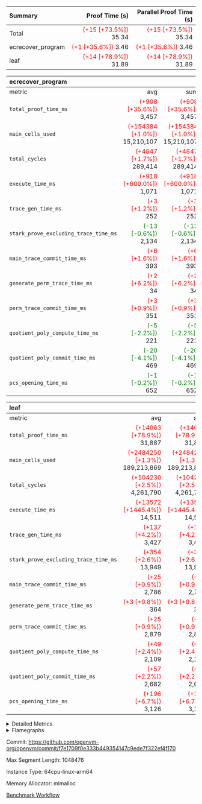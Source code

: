 | Summary | Proof Time (s) | Parallel Proof Time (s) |
|:---|---:|---:|
| Total | <span style='color: red'>(+15 [+73.5%])</span> 35.34 | <span style='color: red'>(+15 [+73.5%])</span> 35.34 |
| ecrecover_program | <span style='color: red'>(+1 [+35.6%])</span> 3.46 | <span style='color: red'>(+1 [+35.6%])</span> 3.46 |
| leaf | <span style='color: red'>(+14 [+78.9%])</span> 31.89 | <span style='color: red'>(+14 [+78.9%])</span> 31.89 |


| ecrecover_program |||||
|:---|---:|---:|---:|---:|
|metric|avg|sum|max|min|
| `total_proof_time_ms ` | <span style='color: red'>(+908 [+35.6%])</span> 3,457 | <span style='color: red'>(+908 [+35.6%])</span> 3,457 | <span style='color: red'>(+908 [+35.6%])</span> 3,457 | <span style='color: red'>(+908 [+35.6%])</span> 3,457 |
| `main_cells_used     ` | <span style='color: red'>(+154384 [+1.0%])</span> 15,210,107 | <span style='color: red'>(+154384 [+1.0%])</span> 15,210,107 | <span style='color: red'>(+154384 [+1.0%])</span> 15,210,107 | <span style='color: red'>(+154384 [+1.0%])</span> 15,210,107 |
| `total_cycles        ` | <span style='color: red'>(+4847 [+1.7%])</span> 289,414 | <span style='color: red'>(+4847 [+1.7%])</span> 289,414 | <span style='color: red'>(+4847 [+1.7%])</span> 289,414 | <span style='color: red'>(+4847 [+1.7%])</span> 289,414 |
| `execute_time_ms     ` | <span style='color: red'>(+918 [+600.0%])</span> 1,071 | <span style='color: red'>(+918 [+600.0%])</span> 1,071 | <span style='color: red'>(+918 [+600.0%])</span> 1,071 | <span style='color: red'>(+918 [+600.0%])</span> 1,071 |
| `trace_gen_time_ms   ` | <span style='color: red'>(+3 [+1.2%])</span> 252 | <span style='color: red'>(+3 [+1.2%])</span> 252 | <span style='color: red'>(+3 [+1.2%])</span> 252 | <span style='color: red'>(+3 [+1.2%])</span> 252 |
| `stark_prove_excluding_trace_time_ms` | <span style='color: green'>(-13 [-0.6%])</span> 2,134 | <span style='color: green'>(-13 [-0.6%])</span> 2,134 | <span style='color: green'>(-13 [-0.6%])</span> 2,134 | <span style='color: green'>(-13 [-0.6%])</span> 2,134 |
| `main_trace_commit_time_ms` | <span style='color: red'>(+6 [+1.6%])</span> 393 | <span style='color: red'>(+6 [+1.6%])</span> 393 | <span style='color: red'>(+6 [+1.6%])</span> 393 | <span style='color: red'>(+6 [+1.6%])</span> 393 |
| `generate_perm_trace_time_ms` | <span style='color: red'>(+2 [+6.2%])</span> 34 | <span style='color: red'>(+2 [+6.2%])</span> 34 | <span style='color: red'>(+2 [+6.2%])</span> 34 | <span style='color: red'>(+2 [+6.2%])</span> 34 |
| `perm_trace_commit_time_ms` | <span style='color: red'>(+3 [+0.9%])</span> 351 | <span style='color: red'>(+3 [+0.9%])</span> 351 | <span style='color: red'>(+3 [+0.9%])</span> 351 | <span style='color: red'>(+3 [+0.9%])</span> 351 |
| `quotient_poly_compute_time_ms` | <span style='color: green'>(-5 [-2.2%])</span> 221 | <span style='color: green'>(-5 [-2.2%])</span> 221 | <span style='color: green'>(-5 [-2.2%])</span> 221 | <span style='color: green'>(-5 [-2.2%])</span> 221 |
| `quotient_poly_commit_time_ms` | <span style='color: green'>(-20 [-4.1%])</span> 469 | <span style='color: green'>(-20 [-4.1%])</span> 469 | <span style='color: green'>(-20 [-4.1%])</span> 469 | <span style='color: green'>(-20 [-4.1%])</span> 469 |
| `pcs_opening_time_ms ` | <span style='color: green'>(-1 [-0.2%])</span> 652 | <span style='color: green'>(-1 [-0.2%])</span> 652 | <span style='color: green'>(-1 [-0.2%])</span> 652 | <span style='color: green'>(-1 [-0.2%])</span> 652 |

| leaf |||||
|:---|---:|---:|---:|---:|
|metric|avg|sum|max|min|
| `total_proof_time_ms ` | <span style='color: red'>(+14063 [+78.9%])</span> 31,887 | <span style='color: red'>(+14063 [+78.9%])</span> 31,887 | <span style='color: red'>(+14063 [+78.9%])</span> 31,887 | <span style='color: red'>(+14063 [+78.9%])</span> 31,887 |
| `main_cells_used     ` | <span style='color: red'>(+2484250 [+1.3%])</span> 189,213,869 | <span style='color: red'>(+2484250 [+1.3%])</span> 189,213,869 | <span style='color: red'>(+2484250 [+1.3%])</span> 189,213,869 | <span style='color: red'>(+2484250 [+1.3%])</span> 189,213,869 |
| `total_cycles        ` | <span style='color: red'>(+104230 [+2.5%])</span> 4,261,790 | <span style='color: red'>(+104230 [+2.5%])</span> 4,261,790 | <span style='color: red'>(+104230 [+2.5%])</span> 4,261,790 | <span style='color: red'>(+104230 [+2.5%])</span> 4,261,790 |
| `execute_time_ms     ` | <span style='color: red'>(+13572 [+1445.4%])</span> 14,511 | <span style='color: red'>(+13572 [+1445.4%])</span> 14,511 | <span style='color: red'>(+13572 [+1445.4%])</span> 14,511 | <span style='color: red'>(+13572 [+1445.4%])</span> 14,511 |
| `trace_gen_time_ms   ` | <span style='color: red'>(+137 [+4.2%])</span> 3,427 | <span style='color: red'>(+137 [+4.2%])</span> 3,427 | <span style='color: red'>(+137 [+4.2%])</span> 3,427 | <span style='color: red'>(+137 [+4.2%])</span> 3,427 |
| `stark_prove_excluding_trace_time_ms` | <span style='color: red'>(+354 [+2.6%])</span> 13,949 | <span style='color: red'>(+354 [+2.6%])</span> 13,949 | <span style='color: red'>(+354 [+2.6%])</span> 13,949 | <span style='color: red'>(+354 [+2.6%])</span> 13,949 |
| `main_trace_commit_time_ms` | <span style='color: red'>(+25 [+0.9%])</span> 2,786 | <span style='color: red'>(+25 [+0.9%])</span> 2,786 | <span style='color: red'>(+25 [+0.9%])</span> 2,786 | <span style='color: red'>(+25 [+0.9%])</span> 2,786 |
| `generate_perm_trace_time_ms` | <span style='color: red'>(+3 [+0.8%])</span> 364 | <span style='color: red'>(+3 [+0.8%])</span> 364 | <span style='color: red'>(+3 [+0.8%])</span> 364 | <span style='color: red'>(+3 [+0.8%])</span> 364 |
| `perm_trace_commit_time_ms` | <span style='color: red'>(+25 [+0.9%])</span> 2,879 | <span style='color: red'>(+25 [+0.9%])</span> 2,879 | <span style='color: red'>(+25 [+0.9%])</span> 2,879 | <span style='color: red'>(+25 [+0.9%])</span> 2,879 |
| `quotient_poly_compute_time_ms` | <span style='color: red'>(+49 [+2.4%])</span> 2,109 | <span style='color: red'>(+49 [+2.4%])</span> 2,109 | <span style='color: red'>(+49 [+2.4%])</span> 2,109 | <span style='color: red'>(+49 [+2.4%])</span> 2,109 |
| `quotient_poly_commit_time_ms` | <span style='color: red'>(+57 [+2.2%])</span> 2,682 | <span style='color: red'>(+57 [+2.2%])</span> 2,682 | <span style='color: red'>(+57 [+2.2%])</span> 2,682 | <span style='color: red'>(+57 [+2.2%])</span> 2,682 |
| `pcs_opening_time_ms ` | <span style='color: red'>(+196 [+6.7%])</span> 3,126 | <span style='color: red'>(+196 [+6.7%])</span> 3,126 | <span style='color: red'>(+196 [+6.7%])</span> 3,126 | <span style='color: red'>(+196 [+6.7%])</span> 3,126 |



<details>
<summary>Detailed Metrics</summary>

| group | num_segments | keygen_time_ms | commit_exe_time_ms |
| --- | --- | --- | --- |
| ecrecover_program | 1 | 1,161 | 11 | 

| group | air_name | quotient_deg | interactions | constraints |
| --- | --- | --- | --- | --- |
| ecrecover_program | AccessAdapterAir<16> | 4 | 5 | 11 | 
| ecrecover_program | AccessAdapterAir<2> | 4 | 5 | 11 | 
| ecrecover_program | AccessAdapterAir<32> | 4 | 5 | 11 | 
| ecrecover_program | AccessAdapterAir<4> | 4 | 5 | 11 | 
| ecrecover_program | AccessAdapterAir<64> | 4 | 5 | 11 | 
| ecrecover_program | AccessAdapterAir<8> | 4 | 5 | 11 | 
| ecrecover_program | BitwiseOperationLookupAir<8> | 2 | 2 | 4 | 
| ecrecover_program | KeccakVmAir | 4 | 321 | 4,380 | 
| ecrecover_program | MemoryMerkleAir<8> | 4 | 4 | 38 | 
| ecrecover_program | PersistentBoundaryAir<8> | 4 | 3 | 5 | 
| ecrecover_program | PhantomAir | 4 | 3 | 4 | 
| ecrecover_program | Poseidon2PeripheryAir<BabyBearParameters>, 1> | 2 | 1 | 286 | 
| ecrecover_program | ProgramAir | 1 | 1 | 4 | 
| ecrecover_program | RangeTupleCheckerAir<2> | 1 | 1 | 4 | 
| ecrecover_program | Rv32HintStoreAir | 4 | 19 | 21 | 
| ecrecover_program | VariableRangeCheckerAir | 1 | 1 | 4 | 
| ecrecover_program | VmAirWrapper<Rv32BaseAluAdapterAir, BaseAluCoreAir<4, 8> | 4 | 19 | 30 | 
| ecrecover_program | VmAirWrapper<Rv32BaseAluAdapterAir, LessThanCoreAir<4, 8> | 4 | 17 | 35 | 
| ecrecover_program | VmAirWrapper<Rv32BaseAluAdapterAir, ShiftCoreAir<4, 8> | 4 | 23 | 84 | 
| ecrecover_program | VmAirWrapper<Rv32BranchAdapterAir, BranchEqualCoreAir<4> | 4 | 11 | 17 | 
| ecrecover_program | VmAirWrapper<Rv32BranchAdapterAir, BranchLessThanCoreAir<4, 8> | 4 | 13 | 32 | 
| ecrecover_program | VmAirWrapper<Rv32CondRdWriteAdapterAir, Rv32JalLuiCoreAir> | 4 | 10 | 15 | 
| ecrecover_program | VmAirWrapper<Rv32IsEqualModAdapterAir<2, 1, 32, 32>, ModularIsEqualCoreAir<32, 4, 8> | 4 | 25 | 217 | 
| ecrecover_program | VmAirWrapper<Rv32JalrAdapterAir, Rv32JalrCoreAir> | 4 | 16 | 16 | 
| ecrecover_program | VmAirWrapper<Rv32LoadStoreAdapterAir, LoadSignExtendCoreAir<4, 8> | 4 | 18 | 21 | 
| ecrecover_program | VmAirWrapper<Rv32LoadStoreAdapterAir, LoadStoreCoreAir<4> | 4 | 17 | 27 | 
| ecrecover_program | VmAirWrapper<Rv32MultAdapterAir, DivRemCoreAir<4, 8> | 4 | 25 | 72 | 
| ecrecover_program | VmAirWrapper<Rv32MultAdapterAir, MulHCoreAir<4, 8> | 4 | 24 | 23 | 
| ecrecover_program | VmAirWrapper<Rv32MultAdapterAir, MultiplicationCoreAir<4, 8> | 4 | 19 | 13 | 
| ecrecover_program | VmAirWrapper<Rv32RdWriteAdapterAir, Rv32AuipcCoreAir> | 4 | 11 | 12 | 
| ecrecover_program | VmAirWrapper<Rv32VecHeapAdapterAir<1, 2, 2, 32, 32>, FieldExpressionCoreAir> | 4 | 411 | 378 | 
| ecrecover_program | VmAirWrapper<Rv32VecHeapAdapterAir<2, 1, 1, 32, 32>, FieldExpressionCoreAir> | 4 | 156 | 150 | 
| ecrecover_program | VmAirWrapper<Rv32VecHeapAdapterAir<2, 2, 2, 32, 32>, FieldExpressionCoreAir> | 4 | 422 | 351 | 
| ecrecover_program | VmConnectorAir | 4 | 3 | 8 | 
| leaf | AccessAdapterAir<2> | 4 | 5 | 11 | 
| leaf | AccessAdapterAir<4> | 4 | 5 | 11 | 
| leaf | AccessAdapterAir<8> | 4 | 5 | 11 | 
| leaf | FriReducedOpeningAir | 4 | 31 | 52 | 
| leaf | NativePoseidon2Air<BabyBearParameters>, 1> | 4 | 176 | 555 | 
| leaf | PhantomAir | 4 | 3 | 4 | 
| leaf | ProgramAir | 1 | 1 | 4 | 
| leaf | VariableRangeCheckerAir | 1 | 1 | 4 | 
| leaf | VmAirWrapper<AluNativeAdapterAir, FieldArithmeticCoreAir> | 4 | 15 | 23 | 
| leaf | VmAirWrapper<BranchNativeAdapterAir, BranchEqualCoreAir<1> | 4 | 11 | 22 | 
| leaf | VmAirWrapper<JalNativeAdapterAir, JalCoreAir> | 4 | 7 | 6 | 
| leaf | VmAirWrapper<NativeAdapterAir<2, 0>, PublicValuesCoreAir> | 4 | 11 | 23 | 
| leaf | VmAirWrapper<NativeLoadStoreAdapterAir<1>, NativeLoadStoreCoreAir<1> | 4 | 15 | 16 | 
| leaf | VmAirWrapper<NativeLoadStoreAdapterAir<4>, NativeLoadStoreCoreAir<4> | 4 | 15 | 16 | 
| leaf | VmAirWrapper<NativeVectorizedAdapterAir<4>, FieldExtensionCoreAir> | 4 | 15 | 23 | 
| leaf | VmConnectorAir | 4 | 3 | 8 | 
| leaf | VolatileBoundaryAir | 4 | 4 | 16 | 

| group | air_name | dsl_ir | idx | opcode | cells_used |
| --- | --- | --- | --- | --- | --- |
| leaf | <AluNativeAdapterAir,FieldArithmeticCoreAir> |  | 0 | ADD | 29 | 
| leaf | <AluNativeAdapterAir,FieldArithmeticCoreAir> | AddEFFI | 0 | ADD | 61,016 | 
| leaf | <AluNativeAdapterAir,FieldArithmeticCoreAir> | AddEFI | 0 | ADD | 250,560 | 
| leaf | <AluNativeAdapterAir,FieldArithmeticCoreAir> | AddEI | 0 | ADD | 6,168,648 | 
| leaf | <AluNativeAdapterAir,FieldArithmeticCoreAir> | AddF | 0 | ADD | 260,855 | 
| leaf | <AluNativeAdapterAir,FieldArithmeticCoreAir> | AddFI | 0 | ADD | 443,294 | 
| leaf | <AluNativeAdapterAir,FieldArithmeticCoreAir> | AddV | 0 | ADD | 1,475,317 | 
| leaf | <AluNativeAdapterAir,FieldArithmeticCoreAir> | AddVI | 0 | ADD | 3,445,316 | 
| leaf | <AluNativeAdapterAir,FieldArithmeticCoreAir> | Alloc | 0 | ADD | 3,588,750 | 
| leaf | <AluNativeAdapterAir,FieldArithmeticCoreAir> | Alloc | 0 | MUL | 983,883 | 
| leaf | <AluNativeAdapterAir,FieldArithmeticCoreAir> | CastFV | 0 | ADD | 7,482 | 
| leaf | <AluNativeAdapterAir,FieldArithmeticCoreAir> | DivEIN | 0 | ADD | 49,300 | 
| leaf | <AluNativeAdapterAir,FieldArithmeticCoreAir> | DivF | 0 | DIV | 204,624 | 
| leaf | <AluNativeAdapterAir,FieldArithmeticCoreAir> | DivFIN | 0 | DIV | 25,723 | 
| leaf | <AluNativeAdapterAir,FieldArithmeticCoreAir> | ImmE | 0 | ADD | 789,380 | 
| leaf | <AluNativeAdapterAir,FieldArithmeticCoreAir> | ImmF | 0 | ADD | 288,637 | 
| leaf | <AluNativeAdapterAir,FieldArithmeticCoreAir> | ImmV | 0 | ADD | 171,187 | 
| leaf | <AluNativeAdapterAir,FieldArithmeticCoreAir> | LoadE | 0 | ADD | 590,730 | 
| leaf | <AluNativeAdapterAir,FieldArithmeticCoreAir> | LoadE | 0 | MUL | 590,730 | 
| leaf | <AluNativeAdapterAir,FieldArithmeticCoreAir> | LoadF | 0 | ADD | 837,404 | 
| leaf | <AluNativeAdapterAir,FieldArithmeticCoreAir> | LoadF | 0 | MUL | 561,759 | 
| leaf | <AluNativeAdapterAir,FieldArithmeticCoreAir> | LoadHeapPtr | 0 | ADD | 29 | 
| leaf | <AluNativeAdapterAir,FieldArithmeticCoreAir> | LoadV | 0 | ADD | 2,716,865 | 
| leaf | <AluNativeAdapterAir,FieldArithmeticCoreAir> | LoadV | 0 | MUL | 2,434,782 | 
| leaf | <AluNativeAdapterAir,FieldArithmeticCoreAir> | MulEF | 0 | MUL | 191,168 | 
| leaf | <AluNativeAdapterAir,FieldArithmeticCoreAir> | MulEFI | 0 | MUL | 1,336,320 | 
| leaf | <AluNativeAdapterAir,FieldArithmeticCoreAir> | MulEI | 0 | ADD | 662,244 | 
| leaf | <AluNativeAdapterAir,FieldArithmeticCoreAir> | MulF | 0 | MUL | 1,069,027 | 
| leaf | <AluNativeAdapterAir,FieldArithmeticCoreAir> | MulFI | 0 | MUL | 232,116 | 
| leaf | <AluNativeAdapterAir,FieldArithmeticCoreAir> | MulVI | 0 | MUL | 614,104 | 
| leaf | <AluNativeAdapterAir,FieldArithmeticCoreAir> | NegE | 0 | MUL | 18,792 | 
| leaf | <AluNativeAdapterAir,FieldArithmeticCoreAir> | StoreE | 0 | ADD | 544,446 | 
| leaf | <AluNativeAdapterAir,FieldArithmeticCoreAir> | StoreE | 0 | MUL | 544,446 | 
| leaf | <AluNativeAdapterAir,FieldArithmeticCoreAir> | StoreF | 0 | ADD | 43,674 | 
| leaf | <AluNativeAdapterAir,FieldArithmeticCoreAir> | StoreF | 0 | MUL | 30,508 | 
| leaf | <AluNativeAdapterAir,FieldArithmeticCoreAir> | StoreHeapPtr | 0 | ADD | 29 | 
| leaf | <AluNativeAdapterAir,FieldArithmeticCoreAir> | StoreV | 0 | ADD | 870,957 | 
| leaf | <AluNativeAdapterAir,FieldArithmeticCoreAir> | StoreV | 0 | MUL | 591,629 | 
| leaf | <AluNativeAdapterAir,FieldArithmeticCoreAir> | SubEF | 0 | ADD | 1,078,800 | 
| leaf | <AluNativeAdapterAir,FieldArithmeticCoreAir> | SubEF | 0 | SUB | 359,600 | 
| leaf | <AluNativeAdapterAir,FieldArithmeticCoreAir> | SubEFI | 0 | ADD | 346,956 | 
| leaf | <AluNativeAdapterAir,FieldArithmeticCoreAir> | SubEI | 0 | ADD | 98,600 | 
| leaf | <AluNativeAdapterAir,FieldArithmeticCoreAir> | SubFI | 0 | SUB | 231,043 | 
| leaf | <AluNativeAdapterAir,FieldArithmeticCoreAir> | SubV | 0 | SUB | 327,497 | 
| leaf | <AluNativeAdapterAir,FieldArithmeticCoreAir> | SubVI | 0 | SUB | 28,159 | 
| leaf | <AluNativeAdapterAir,FieldArithmeticCoreAir> | SubVIN | 0 | SUB | 23,142 | 
| leaf | <AluNativeAdapterAir,FieldArithmeticCoreAir> | UnsafeCastVF | 0 | ADD | 7,279 | 
| leaf | <AluNativeAdapterAir,FieldArithmeticCoreAir> | ZipFor | 0 | ADD | 22,640,851 | 
| leaf | <BranchNativeAdapterAir,BranchEqualCoreAir<1>> | AssertEqE | 0 | BNE | 7,268 | 
| leaf | <BranchNativeAdapterAir,BranchEqualCoreAir<1>> | AssertEqEI | 0 | BNE | 92 | 
| leaf | <BranchNativeAdapterAir,BranchEqualCoreAir<1>> | AssertEqF | 0 | BNE | 189,336 | 
| leaf | <BranchNativeAdapterAir,BranchEqualCoreAir<1>> | AssertEqV | 0 | BNE | 38,180 | 
| leaf | <BranchNativeAdapterAir,BranchEqualCoreAir<1>> | AssertEqVI | 0 | BNE | 11,339 | 
| leaf | <BranchNativeAdapterAir,BranchEqualCoreAir<1>> | AssertNonZero | 0 | BEQ | 23 | 
| leaf | <BranchNativeAdapterAir,BranchEqualCoreAir<1>> | IfEq | 0 | BNE | 3,128 | 
| leaf | <BranchNativeAdapterAir,BranchEqualCoreAir<1>> | IfEqI | 0 | BNE | 750,743 | 
| leaf | <BranchNativeAdapterAir,BranchEqualCoreAir<1>> | IfNe | 0 | BEQ | 3,197 | 
| leaf | <BranchNativeAdapterAir,BranchEqualCoreAir<1>> | IfNeI | 0 | BEQ | 4,255 | 
| leaf | <BranchNativeAdapterAir,BranchEqualCoreAir<1>> | ZipFor | 0 | BNE | 16,844,694 | 
| leaf | <JalNativeAdapterAir,JalCoreAir> |  | 0 | JAL | 9 | 
| leaf | <JalNativeAdapterAir,JalCoreAir> | IfEqI | 0 | JAL | 74,691 | 
| leaf | <JalNativeAdapterAir,JalCoreAir> | IfNe | 0 | JAL | 27 | 
| leaf | <JalNativeAdapterAir,JalCoreAir> | ZipFor | 0 | JAL | 378,954 | 
| leaf | <NativeAdapterAir<2, 0>,PublicValuesCoreAir> | Publish | 0 | PUBLISH | 828 | 
| leaf | <NativeLoadStoreAdapterAir<1>,NativeLoadStoreCoreAir<1>> | LoadF | 0 | LOADW | 1,264,692 | 
| leaf | <NativeLoadStoreAdapterAir<1>,NativeLoadStoreCoreAir<1>> | LoadV | 0 | LOADW | 5,502,926 | 
| leaf | <NativeLoadStoreAdapterAir<1>,NativeLoadStoreCoreAir<1>> | StoreF | 0 | STOREW | 200,662 | 
| leaf | <NativeLoadStoreAdapterAir<1>,NativeLoadStoreCoreAir<1>> | StoreHintWord | 0 | HINT_STOREW | 13,975,984 | 
| leaf | <NativeLoadStoreAdapterAir<1>,NativeLoadStoreCoreAir<1>> | StoreV | 0 | STOREW | 1,864,588 | 
| leaf | <NativeLoadStoreAdapterAir<4>,NativeLoadStoreCoreAir<4>> | LoadE | 0 | LOADW | 1,955,883 | 
| leaf | <NativeLoadStoreAdapterAir<4>,NativeLoadStoreCoreAir<4>> | StoreE | 0 | STOREW | 751,378 | 
| leaf | <NativeVectorizedAdapterAir<4>,FieldExtensionCoreAir> | AddE | 0 | FE4ADD | 3,516,292 | 
| leaf | <NativeVectorizedAdapterAir<4>,FieldExtensionCoreAir> | DivE | 0 | BBE4DIV | 500,764 | 
| leaf | <NativeVectorizedAdapterAir<4>,FieldExtensionCoreAir> | DivEIN | 0 | BBE4DIV | 16,150 | 
| leaf | <NativeVectorizedAdapterAir<4>,FieldExtensionCoreAir> | MulE | 0 | BBE4MUL | 3,625,010 | 
| leaf | <NativeVectorizedAdapterAir<4>,FieldExtensionCoreAir> | MulEI | 0 | BBE4MUL | 216,942 | 
| leaf | <NativeVectorizedAdapterAir<4>,FieldExtensionCoreAir> | SubE | 0 | FE4SUB | 761,368 | 
| leaf | FriReducedOpeningAir | FriReducedOpening | 0 | FRI_REDUCED_OPENING | 20,092,800 | 
| leaf | PhantomAir | CT-ExtractPublicValuesCommit | 0 | PHANTOM | 12 | 
| leaf | PhantomAir | CT-HintOpenedValues | 0 | PHANTOM | 4,032 | 
| leaf | PhantomAir | CT-HintOpening | 0 | PHANTOM | 12 | 
| leaf | PhantomAir | CT-HintOpeningProof | 0 | PHANTOM | 4,032 | 
| leaf | PhantomAir | CT-InitializePcsConst | 0 | PHANTOM | 12 | 
| leaf | PhantomAir | CT-ReadProofsFromInput | 0 | PHANTOM | 12 | 
| leaf | PhantomAir | CT-VerifyProofs | 0 | PHANTOM | 12 | 
| leaf | PhantomAir | CT-cache-generator-powers | 0 | PHANTOM | 4,032 | 
| leaf | PhantomAir | CT-compute-reduced-opening | 0 | PHANTOM | 4,032 | 
| leaf | PhantomAir | CT-exp-reverse-bits-len | 0 | PHANTOM | 107,856 | 
| leaf | PhantomAir | CT-pre-compute-alpha-pows | 0 | PHANTOM | 12 | 
| leaf | PhantomAir | CT-single-reduced-opening-eval | 0 | PHANTOM | 147,672 | 
| leaf | PhantomAir | CT-stage-c-build-rounds | 0 | PHANTOM | 12 | 
| leaf | PhantomAir | CT-stage-d-verifier-verify | 0 | PHANTOM | 12 | 
| leaf | PhantomAir | CT-stage-d-verify-pcs | 0 | PHANTOM | 12 | 
| leaf | PhantomAir | CT-stage-e-verify-constraints | 0 | PHANTOM | 12 | 
| leaf | PhantomAir | CT-verify-batch | 0 | PHANTOM | 4,032 | 
| leaf | PhantomAir | CT-verify-batch-ext | 0 | PHANTOM | 9,576 | 
| leaf | PhantomAir | CT-verify-query | 0 | PHANTOM | 504 | 
| leaf | PhantomAir | HintBitsF | 0 | PHANTOM | 1,542 | 
| leaf | PhantomAir | HintInputVec | 0 | PHANTOM | 167,688 | 
| leaf | VerifyBatchAir | Poseidon2CompressBabyBear | 0 | COMP_POS2 | 10,773 | 
| leaf | VerifyBatchAir | Poseidon2PermuteBabyBear | 0 | PERM_POS2 | 24,738 | 
| leaf | VerifyBatchAir | VerifyBatchExt | 0 | VERIFY_BATCH | 4,139,226 | 
| leaf | VerifyBatchAir | VerifyBatchFelt | 0 | VERIFY_BATCH | 23,628,780 | 

| group | air_name | dsl_ir | opcode | segment | cells_used |
| --- | --- | --- | --- | --- | --- |
| ecrecover_program | <Rv32BaseAluAdapterAir,BaseAluCoreAir<4, 8>> |  | ADD | 0 | 2,631,528 | 
| ecrecover_program | <Rv32BaseAluAdapterAir,BaseAluCoreAir<4, 8>> |  | AND | 0 | 559,512 | 
| ecrecover_program | <Rv32BaseAluAdapterAir,BaseAluCoreAir<4, 8>> |  | OR | 0 | 250,740 | 
| ecrecover_program | <Rv32BaseAluAdapterAir,BaseAluCoreAir<4, 8>> |  | SUB | 0 | 318,600 | 
| ecrecover_program | <Rv32BaseAluAdapterAir,BaseAluCoreAir<4, 8>> |  | XOR | 0 | 900 | 
| ecrecover_program | <Rv32BaseAluAdapterAir,LessThanCoreAir<4, 8>> |  | SLTU | 0 | 74,407 | 
| ecrecover_program | <Rv32BaseAluAdapterAir,ShiftCoreAir<4, 8>> |  | SLL | 0 | 228,536 | 
| ecrecover_program | <Rv32BaseAluAdapterAir,ShiftCoreAir<4, 8>> |  | SRL | 0 | 238,023 | 
| ecrecover_program | <Rv32BranchAdapterAir,BranchEqualCoreAir<4>> |  | BEQ | 0 | 275,912 | 
| ecrecover_program | <Rv32BranchAdapterAir,BranchEqualCoreAir<4>> |  | BNE | 0 | 119,834 | 
| ecrecover_program | <Rv32BranchAdapterAir,BranchLessThanCoreAir<4, 8>> |  | BGEU | 0 | 29,984 | 
| ecrecover_program | <Rv32BranchAdapterAir,BranchLessThanCoreAir<4, 8>> |  | BLT | 0 | 384 | 
| ecrecover_program | <Rv32BranchAdapterAir,BranchLessThanCoreAir<4, 8>> |  | BLTU | 0 | 719,264 | 
| ecrecover_program | <Rv32CondRdWriteAdapterAir,Rv32JalLuiCoreAir> |  | JAL | 0 | 22,734 | 
| ecrecover_program | <Rv32CondRdWriteAdapterAir,Rv32JalLuiCoreAir> |  | LUI | 0 | 50,292 | 
| ecrecover_program | <Rv32IsEqualModAdapterAir<2, 1, 32, 32>,ModularIsEqualCoreAir<32, 4, 8>> |  | IS_EQ | 0 | 531,698 | 
| ecrecover_program | <Rv32IsEqualModAdapterAir<2, 1, 32, 32>,ModularIsEqualCoreAir<32, 4, 8>> |  | SETUP_ISEQ | 0 | 332 | 
| ecrecover_program | <Rv32JalrAdapterAir,Rv32JalrCoreAir> |  | JALR | 0 | 186,060 | 
| ecrecover_program | <Rv32LoadStoreAdapterAir,LoadSignExtendCoreAir<4, 8>> |  | LOADB | 0 | 132,300 | 
| ecrecover_program | <Rv32LoadStoreAdapterAir,LoadStoreCoreAir<4>> |  | LOADBU | 0 | 98,000 | 
| ecrecover_program | <Rv32LoadStoreAdapterAir,LoadStoreCoreAir<4>> |  | LOADW | 0 | 552,240 | 
| ecrecover_program | <Rv32LoadStoreAdapterAir,LoadStoreCoreAir<4>> |  | STOREB | 0 | 1,037,520 | 
| ecrecover_program | <Rv32LoadStoreAdapterAir,LoadStoreCoreAir<4>> |  | STOREW | 0 | 2,701,280 | 
| ecrecover_program | <Rv32MultAdapterAir,DivRemCoreAir<4, 8>> |  | DIVU | 0 | 285 | 
| ecrecover_program | <Rv32MultAdapterAir,MulHCoreAir<4, 8>> |  | MULHU | 0 | 195 | 
| ecrecover_program | <Rv32MultAdapterAir,MultiplicationCoreAir<4, 8>> |  | MUL | 0 | 79,329 | 
| ecrecover_program | <Rv32RdWriteAdapterAir,Rv32AuipcCoreAir> |  | AUIPC | 0 | 71,022 | 
| ecrecover_program | <Rv32VecHeapAdapterAir<1, 2, 2, 32, 32>,FieldExpressionCoreAir> |  | EcDouble | 0 | 690,153 | 
| ecrecover_program | <Rv32VecHeapAdapterAir<2, 1, 1, 32, 32>,FieldExpressionCoreAir> |  | ModularAddSub | 0 | 2,388 | 
| ecrecover_program | <Rv32VecHeapAdapterAir<2, 1, 1, 32, 32>,FieldExpressionCoreAir> |  | ModularMulDiv | 0 | 8,352 | 
| ecrecover_program | <Rv32VecHeapAdapterAir<2, 2, 2, 32, 32>,FieldExpressionCoreAir> |  | EcAddNe | 0 | 449,394 | 
| ecrecover_program | KeccakVmAir |  | KECCAK256 | 0 | 379,560 | 
| ecrecover_program | PhantomAir |  | PHANTOM | 0 | 270 | 
| ecrecover_program | Rv32HintStoreAir |  | HINT_BUFFER | 0 | 6,656 | 
| ecrecover_program | Rv32HintStoreAir |  | HINT_STOREW | 0 | 192 | 

| group | air_name | idx | rows | prep_cols | perm_cols | main_cols | cells |
| --- | --- | --- | --- | --- | --- | --- | --- |
| leaf | AccessAdapterAir<2> | 0 | 1,048,576 |  | 12 | 11 | 24,117,248 | 
| leaf | AccessAdapterAir<4> | 0 | 524,288 |  | 12 | 13 | 13,107,200 | 
| leaf | AccessAdapterAir<8> | 0 | 512 |  | 12 | 17 | 14,848 | 
| leaf | FriReducedOpeningAir | 0 | 1,048,576 |  | 36 | 25 | 63,963,136 | 
| leaf | NativePoseidon2Air<BabyBearParameters>, 1> | 0 | 131,072 |  | 216 | 399 | 80,609,280 | 
| leaf | PhantomAir | 0 | 131,072 |  | 8 | 6 | 1,835,008 | 
| leaf | ProgramAir | 0 | 1,048,576 |  | 8 | 10 | 18,874,368 | 
| leaf | VariableRangeCheckerAir | 0 | 262,144 | 2 | 8 | 1 | 2,359,296 | 
| leaf | VmAirWrapper<AluNativeAdapterAir, FieldArithmeticCoreAir> | 0 | 2,097,152 |  | 20 | 29 | 102,760,448 | 
| leaf | VmAirWrapper<BranchNativeAdapterAir, BranchEqualCoreAir<1> | 0 | 1,048,576 |  | 16 | 23 | 40,894,464 | 
| leaf | VmAirWrapper<JalNativeAdapterAir, JalCoreAir> | 0 | 65,536 |  | 12 | 9 | 1,376,256 | 
| leaf | VmAirWrapper<NativeAdapterAir<2, 0>, PublicValuesCoreAir> | 0 | 64 |  | 16 | 23 | 2,496 | 
| leaf | VmAirWrapper<NativeLoadStoreAdapterAir<1>, NativeLoadStoreCoreAir<1> | 0 | 1,048,576 |  | 24 | 22 | 48,234,496 | 
| leaf | VmAirWrapper<NativeLoadStoreAdapterAir<4>, NativeLoadStoreCoreAir<4> | 0 | 131,072 |  | 24 | 31 | 7,208,960 | 
| leaf | VmAirWrapper<NativeVectorizedAdapterAir<4>, FieldExtensionCoreAir> | 0 | 262,144 |  | 20 | 38 | 15,204,352 | 
| leaf | VmConnectorAir | 0 | 2 | 1 | 8 | 4 | 24 | 
| leaf | VolatileBoundaryAir | 0 | 2,097,152 |  | 8 | 11 | 39,845,888 | 

| group | air_name | segment | rows | prep_cols | perm_cols | main_cols | cells |
| --- | --- | --- | --- | --- | --- | --- | --- |
| ecrecover_program | AccessAdapterAir<16> | 0 | 16,384 |  | 12 | 25 | 606,208 | 
| ecrecover_program | AccessAdapterAir<2> | 0 | 256 |  | 12 | 11 | 5,888 | 
| ecrecover_program | AccessAdapterAir<32> | 0 | 8,192 |  | 12 | 41 | 434,176 | 
| ecrecover_program | AccessAdapterAir<4> | 0 | 128 |  | 12 | 13 | 3,200 | 
| ecrecover_program | AccessAdapterAir<8> | 0 | 32,768 |  | 12 | 17 | 950,272 | 
| ecrecover_program | BitwiseOperationLookupAir<8> | 0 | 65,536 | 3 | 8 | 2 | 655,360 | 
| ecrecover_program | KeccakVmAir | 0 | 128 |  | 532 | 3,163 | 472,960 | 
| ecrecover_program | MemoryMerkleAir<8> | 0 | 4,096 |  | 12 | 32 | 180,224 | 
| ecrecover_program | PersistentBoundaryAir<8> | 0 | 4,096 |  | 8 | 20 | 114,688 | 
| ecrecover_program | PhantomAir | 0 | 64 |  | 8 | 6 | 896 | 
| ecrecover_program | Poseidon2PeripheryAir<BabyBearParameters>, 1> | 0 | 2,048 |  | 8 | 300 | 630,784 | 
| ecrecover_program | ProgramAir | 0 | 16,384 |  | 8 | 10 | 294,912 | 
| ecrecover_program | RangeTupleCheckerAir<2> | 0 | 524,288 | 2 | 8 | 1 | 4,718,592 | 
| ecrecover_program | Rv32HintStoreAir | 0 | 256 |  | 24 | 32 | 14,336 | 
| ecrecover_program | VariableRangeCheckerAir | 0 | 262,144 | 2 | 8 | 1 | 2,359,296 | 
| ecrecover_program | VmAirWrapper<Rv32BaseAluAdapterAir, BaseAluCoreAir<4, 8> | 0 | 131,072 |  | 28 | 36 | 8,388,608 | 
| ecrecover_program | VmAirWrapper<Rv32BaseAluAdapterAir, LessThanCoreAir<4, 8> | 0 | 2,048 |  | 24 | 37 | 124,928 | 
| ecrecover_program | VmAirWrapper<Rv32BaseAluAdapterAir, ShiftCoreAir<4, 8> | 0 | 16,384 |  | 28 | 53 | 1,327,104 | 
| ecrecover_program | VmAirWrapper<Rv32BranchAdapterAir, BranchEqualCoreAir<4> | 0 | 16,384 |  | 16 | 26 | 688,128 | 
| ecrecover_program | VmAirWrapper<Rv32BranchAdapterAir, BranchLessThanCoreAir<4, 8> | 0 | 32,768 |  | 20 | 32 | 1,703,936 | 
| ecrecover_program | VmAirWrapper<Rv32CondRdWriteAdapterAir, Rv32JalLuiCoreAir> | 0 | 4,096 |  | 16 | 18 | 139,264 | 
| ecrecover_program | VmAirWrapper<Rv32IsEqualModAdapterAir<2, 1, 32, 32>, ModularIsEqualCoreAir<32, 4, 8> | 0 | 4,096 |  | 32 | 166 | 811,008 | 
| ecrecover_program | VmAirWrapper<Rv32JalrAdapterAir, Rv32JalrCoreAir> | 0 | 8,192 |  | 20 | 28 | 393,216 | 
| ecrecover_program | VmAirWrapper<Rv32LoadStoreAdapterAir, LoadSignExtendCoreAir<4, 8> | 0 | 4,096 |  | 28 | 35 | 258,048 | 
| ecrecover_program | VmAirWrapper<Rv32LoadStoreAdapterAir, LoadStoreCoreAir<4> | 0 | 131,072 |  | 28 | 40 | 8,912,896 | 
| ecrecover_program | VmAirWrapper<Rv32MultAdapterAir, DivRemCoreAir<4, 8> | 0 | 8 |  | 40 | 57 | 776 | 
| ecrecover_program | VmAirWrapper<Rv32MultAdapterAir, MulHCoreAir<4, 8> | 0 | 8 |  | 40 | 39 | 632 | 
| ecrecover_program | VmAirWrapper<Rv32MultAdapterAir, MultiplicationCoreAir<4, 8> | 0 | 4,096 |  | 28 | 31 | 241,664 | 
| ecrecover_program | VmAirWrapper<Rv32RdWriteAdapterAir, Rv32AuipcCoreAir> | 0 | 4,096 |  | 16 | 21 | 151,552 | 
| ecrecover_program | VmAirWrapper<Rv32VecHeapAdapterAir<1, 2, 2, 32, 32>, FieldExpressionCoreAir> | 0 | 2,048 |  | 416 | 543 | 1,964,032 | 
| ecrecover_program | VmAirWrapper<Rv32VecHeapAdapterAir<2, 1, 1, 32, 32>, FieldExpressionCoreAir> | 0 | 32 |  | 160 | 261 | 13,472 | 
| ecrecover_program | VmAirWrapper<Rv32VecHeapAdapterAir<2, 2, 2, 32, 32>, FieldExpressionCoreAir> | 0 | 1,024 |  | 428 | 619 | 1,072,128 | 
| ecrecover_program | VmConnectorAir | 0 | 2 | 1 | 8 | 4 | 24 | 

| group | chip_name | idx | rows_used |
| --- | --- | --- | --- |
| leaf | <AluNativeAdapterAir,FieldArithmeticCoreAir> | 0 | 1,994,404 | 
| leaf | <BranchNativeAdapterAir,BranchEqualCoreAir<1>> | 0 | 776,185 | 
| leaf | <JalNativeAdapterAir,JalCoreAir> | 0 | 50,409 | 
| leaf | <NativeAdapterAir<2, 0>,PublicValuesCoreAir> | 0 | 36 | 
| leaf | <NativeLoadStoreAdapterAir<1>,NativeLoadStoreCoreAir<1>> | 0 | 1,036,766 | 
| leaf | <NativeLoadStoreAdapterAir<4>,NativeLoadStoreCoreAir<4>> | 0 | 87,331 | 
| leaf | <NativeVectorizedAdapterAir<4>,FieldExtensionCoreAir> | 0 | 227,277 | 
| leaf | AccessAdapter<2> | 0 | 974,424 | 
| leaf | AccessAdapter<4> | 0 | 477,428 | 
| leaf | AccessAdapter<8> | 0 | 342 | 
| leaf | Boundary | 0 | 1,167,491 | 
| leaf | FriReducedOpeningAir | 0 | 803,712 | 
| leaf | PhantomAir | 0 | 75,853 | 
| leaf | ProgramChip | 0 | 529,720 | 
| leaf | VariableRangeCheckerAir | 0 | 262,144 | 
| leaf | VerifyBatchAir | 0 | 69,683 | 
| leaf | VmConnectorAir | 0 | 2 | 

| group | chip_name | segment | rows_used |
| --- | --- | --- | --- |
| ecrecover_program | <Rv32BaseAluAdapterAir,BaseAluCoreAir<4, 8>> | 0 | 104,480 | 
| ecrecover_program | <Rv32BaseAluAdapterAir,LessThanCoreAir<4, 8>> | 0 | 2,011 | 
| ecrecover_program | <Rv32BaseAluAdapterAir,ShiftCoreAir<4, 8>> | 0 | 8,803 | 
| ecrecover_program | <Rv32BranchAdapterAir,BranchEqualCoreAir<4>> | 0 | 15,221 | 
| ecrecover_program | <Rv32BranchAdapterAir,BranchLessThanCoreAir<4, 8>> | 0 | 23,426 | 
| ecrecover_program | <Rv32CondRdWriteAdapterAir,Rv32JalLuiCoreAir> | 0 | 4,057 | 
| ecrecover_program | <Rv32IsEqualModAdapterAir<2, 1, 32, 32>,ModularIsEqualCoreAir<32, 4, 8>> | 0 | 3,194 | 
| ecrecover_program | <Rv32JalrAdapterAir,Rv32JalrCoreAir> | 0 | 6,645 | 
| ecrecover_program | <Rv32LoadStoreAdapterAir,LoadSignExtendCoreAir<4, 8>> | 0 | 3,780 | 
| ecrecover_program | <Rv32LoadStoreAdapterAir,LoadStoreCoreAir<4>> | 0 | 109,726 | 
| ecrecover_program | <Rv32MultAdapterAir,DivRemCoreAir<4, 8>> | 0 | 5 | 
| ecrecover_program | <Rv32MultAdapterAir,MulHCoreAir<4, 8>> | 0 | 5 | 
| ecrecover_program | <Rv32MultAdapterAir,MultiplicationCoreAir<4, 8>> | 0 | 2,559 | 
| ecrecover_program | <Rv32RdWriteAdapterAir,Rv32AuipcCoreAir> | 0 | 3,383 | 
| ecrecover_program | <Rv32VecHeapAdapterAir<1, 2, 2, 32, 32>,FieldExpressionCoreAir> | 0 | 1,271 | 
| ecrecover_program | <Rv32VecHeapAdapterAir<2, 1, 1, 32, 32>,FieldExpressionCoreAir> | 0 | 21 | 
| ecrecover_program | <Rv32VecHeapAdapterAir<2, 2, 2, 32, 32>,FieldExpressionCoreAir> | 0 | 726 | 
| ecrecover_program | AccessAdapter<16> | 0 | 13,306 | 
| ecrecover_program | AccessAdapter<2> | 0 | 132 | 
| ecrecover_program | AccessAdapter<32> | 0 | 6,654 | 
| ecrecover_program | AccessAdapter<4> | 0 | 68 | 
| ecrecover_program | AccessAdapter<8> | 0 | 27,210 | 
| ecrecover_program | Arc<BabyBearParameters>, 1> | 0 | 2,009 | 
| ecrecover_program | BitwiseOperationLookupAir<8> | 0 | 65,536 | 
| ecrecover_program | Boundary | 0 | 2,990 | 
| ecrecover_program | KeccakVmAir | 0 | 120 | 
| ecrecover_program | Merkle | 0 | 3,226 | 
| ecrecover_program | PhantomAir | 0 | 45 | 
| ecrecover_program | ProgramChip | 0 | 8,596 | 
| ecrecover_program | RangeTupleCheckerAir<2> | 0 | 524,288 | 
| ecrecover_program | Rv32HintStoreAir | 0 | 214 | 
| ecrecover_program | VariableRangeCheckerAir | 0 | 262,144 | 
| ecrecover_program | VmConnectorAir | 0 | 2 | 

| group | dsl_ir | idx | opcode | frequency |
| --- | --- | --- | --- | --- |
| leaf |  | 0 | ADD | 2 | 
| leaf |  | 0 | JAL | 1 | 
| leaf | AddE | 0 | FE4ADD | 92,534 | 
| leaf | AddEFFI | 0 | ADD | 2,104 | 
| leaf | AddEFI | 0 | ADD | 8,640 | 
| leaf | AddEI | 0 | ADD | 212,712 | 
| leaf | AddF | 0 | ADD | 8,995 | 
| leaf | AddFI | 0 | ADD | 15,286 | 
| leaf | AddV | 0 | ADD | 50,873 | 
| leaf | AddVI | 0 | ADD | 118,804 | 
| leaf | Alloc | 0 | ADD | 123,750 | 
| leaf | Alloc | 0 | MUL | 33,927 | 
| leaf | AssertEqE | 0 | BNE | 316 | 
| leaf | AssertEqEI | 0 | BNE | 4 | 
| leaf | AssertEqF | 0 | BNE | 8,232 | 
| leaf | AssertEqV | 0 | BNE | 1,660 | 
| leaf | AssertEqVI | 0 | BNE | 493 | 
| leaf | AssertNonZero | 0 | BEQ | 1 | 
| leaf | CT-ExtractPublicValuesCommit | 0 | PHANTOM | 2 | 
| leaf | CT-HintOpenedValues | 0 | PHANTOM | 672 | 
| leaf | CT-HintOpening | 0 | PHANTOM | 2 | 
| leaf | CT-HintOpeningProof | 0 | PHANTOM | 672 | 
| leaf | CT-InitializePcsConst | 0 | PHANTOM | 2 | 
| leaf | CT-ReadProofsFromInput | 0 | PHANTOM | 2 | 
| leaf | CT-VerifyProofs | 0 | PHANTOM | 2 | 
| leaf | CT-cache-generator-powers | 0 | PHANTOM | 672 | 
| leaf | CT-compute-reduced-opening | 0 | PHANTOM | 672 | 
| leaf | CT-exp-reverse-bits-len | 0 | PHANTOM | 17,976 | 
| leaf | CT-pre-compute-alpha-pows | 0 | PHANTOM | 2 | 
| leaf | CT-single-reduced-opening-eval | 0 | PHANTOM | 24,612 | 
| leaf | CT-stage-c-build-rounds | 0 | PHANTOM | 2 | 
| leaf | CT-stage-d-verifier-verify | 0 | PHANTOM | 2 | 
| leaf | CT-stage-d-verify-pcs | 0 | PHANTOM | 2 | 
| leaf | CT-stage-e-verify-constraints | 0 | PHANTOM | 2 | 
| leaf | CT-verify-batch | 0 | PHANTOM | 672 | 
| leaf | CT-verify-batch-ext | 0 | PHANTOM | 1,596 | 
| leaf | CT-verify-query | 0 | PHANTOM | 84 | 
| leaf | CastFV | 0 | ADD | 258 | 
| leaf | DivE | 0 | BBE4DIV | 13,178 | 
| leaf | DivEIN | 0 | ADD | 1,700 | 
| leaf | DivEIN | 0 | BBE4DIV | 425 | 
| leaf | DivF | 0 | DIV | 7,056 | 
| leaf | DivFIN | 0 | DIV | 887 | 
| leaf | FriReducedOpening | 0 | FRI_REDUCED_OPENING | 12,306 | 
| leaf | HintBitsF | 0 | PHANTOM | 257 | 
| leaf | HintInputVec | 0 | PHANTOM | 27,948 | 
| leaf | IfEq | 0 | BNE | 136 | 
| leaf | IfEqI | 0 | BNE | 32,641 | 
| leaf | IfEqI | 0 | JAL | 8,299 | 
| leaf | IfNe | 0 | BEQ | 139 | 
| leaf | IfNe | 0 | JAL | 3 | 
| leaf | IfNeI | 0 | BEQ | 185 | 
| leaf | ImmE | 0 | ADD | 27,220 | 
| leaf | ImmF | 0 | ADD | 9,953 | 
| leaf | ImmV | 0 | ADD | 5,903 | 
| leaf | LoadE | 0 | ADD | 20,370 | 
| leaf | LoadE | 0 | LOADW | 63,093 | 
| leaf | LoadE | 0 | MUL | 20,370 | 
| leaf | LoadF | 0 | ADD | 28,876 | 
| leaf | LoadF | 0 | LOADW | 57,486 | 
| leaf | LoadF | 0 | MUL | 19,371 | 
| leaf | LoadHeapPtr | 0 | ADD | 1 | 
| leaf | LoadV | 0 | ADD | 93,685 | 
| leaf | LoadV | 0 | LOADW | 250,133 | 
| leaf | LoadV | 0 | MUL | 83,958 | 
| leaf | MulE | 0 | BBE4MUL | 95,395 | 
| leaf | MulEF | 0 | MUL | 6,592 | 
| leaf | MulEFI | 0 | MUL | 46,080 | 
| leaf | MulEI | 0 | ADD | 22,836 | 
| leaf | MulEI | 0 | BBE4MUL | 5,709 | 
| leaf | MulF | 0 | MUL | 36,863 | 
| leaf | MulFI | 0 | MUL | 8,004 | 
| leaf | MulVI | 0 | MUL | 21,176 | 
| leaf | NegE | 0 | MUL | 648 | 
| leaf | Poseidon2CompressBabyBear | 0 | COMP_POS2 | 27 | 
| leaf | Poseidon2PermuteBabyBear | 0 | PERM_POS2 | 62 | 
| leaf | Publish | 0 | PUBLISH | 36 | 
| leaf | StoreE | 0 | ADD | 18,774 | 
| leaf | StoreE | 0 | MUL | 18,774 | 
| leaf | StoreE | 0 | STOREW | 24,238 | 
| leaf | StoreF | 0 | ADD | 1,506 | 
| leaf | StoreF | 0 | MUL | 1,052 | 
| leaf | StoreF | 0 | STOREW | 9,121 | 
| leaf | StoreHeapPtr | 0 | ADD | 1 | 
| leaf | StoreHintWord | 0 | HINT_STOREW | 635,272 | 
| leaf | StoreV | 0 | ADD | 30,033 | 
| leaf | StoreV | 0 | MUL | 20,401 | 
| leaf | StoreV | 0 | STOREW | 84,754 | 
| leaf | SubE | 0 | FE4SUB | 20,036 | 
| leaf | SubEF | 0 | ADD | 37,200 | 
| leaf | SubEF | 0 | SUB | 12,400 | 
| leaf | SubEFI | 0 | ADD | 11,964 | 
| leaf | SubEI | 0 | ADD | 3,400 | 
| leaf | SubFI | 0 | SUB | 7,967 | 
| leaf | SubV | 0 | SUB | 11,293 | 
| leaf | SubVI | 0 | SUB | 971 | 
| leaf | SubVIN | 0 | SUB | 798 | 
| leaf | UnsafeCastVF | 0 | ADD | 251 | 
| leaf | VerifyBatchExt | 0 | VERIFY_BATCH | 798 | 
| leaf | VerifyBatchFelt | 0 | VERIFY_BATCH | 336 | 
| leaf | ZipFor | 0 | ADD | 780,719 | 
| leaf | ZipFor | 0 | BNE | 732,378 | 
| leaf | ZipFor | 0 | JAL | 42,106 | 

| group | dsl_ir | opcode | segment | frequency |
| --- | --- | --- | --- | --- |
| ecrecover_program |  | ADD | 0 | 73,098 | 
| ecrecover_program |  | AND | 0 | 15,542 | 
| ecrecover_program |  | AUIPC | 0 | 3,383 | 
| ecrecover_program |  | BEQ | 0 | 10,612 | 
| ecrecover_program |  | BGEU | 0 | 937 | 
| ecrecover_program |  | BLT | 0 | 12 | 
| ecrecover_program |  | BLTU | 0 | 22,477 | 
| ecrecover_program |  | BNE | 0 | 4,609 | 
| ecrecover_program |  | DIVU | 0 | 5 | 
| ecrecover_program |  | EcAddNe | 0 | 726 | 
| ecrecover_program |  | EcDouble | 0 | 1,271 | 
| ecrecover_program |  | HINT_BUFFER | 0 | 11 | 
| ecrecover_program |  | HINT_STOREW | 0 | 6 | 
| ecrecover_program |  | IS_EQ | 0 | 3,203 | 
| ecrecover_program |  | JAL | 0 | 1,263 | 
| ecrecover_program |  | JALR | 0 | 6,645 | 
| ecrecover_program |  | KECCAK256 | 0 | 5 | 
| ecrecover_program |  | LOADB | 0 | 3,780 | 
| ecrecover_program |  | LOADBU | 0 | 2,450 | 
| ecrecover_program |  | LOADW | 0 | 13,806 | 
| ecrecover_program |  | LUI | 0 | 2,794 | 
| ecrecover_program |  | MUL | 0 | 2,559 | 
| ecrecover_program |  | MULHU | 0 | 5 | 
| ecrecover_program |  | ModularAddSub | 0 | 12 | 
| ecrecover_program |  | ModularMulDiv | 0 | 32 | 
| ecrecover_program |  | OR | 0 | 6,965 | 
| ecrecover_program |  | PHANTOM | 0 | 45 | 
| ecrecover_program |  | SETUP_ISEQ | 0 | 2 | 
| ecrecover_program |  | SLL | 0 | 4,312 | 
| ecrecover_program |  | SLTU | 0 | 2,011 | 
| ecrecover_program |  | SRL | 0 | 4,491 | 
| ecrecover_program |  | STOREB | 0 | 25,938 | 
| ecrecover_program |  | STOREW | 0 | 67,532 | 
| ecrecover_program |  | SUB | 0 | 8,850 | 
| ecrecover_program |  | XOR | 0 | 25 | 

| group | idx | trace_gen_time_ms | total_proof_time_ms | total_cycles | total_cells | stark_prove_excluding_trace_time_ms | quotient_poly_compute_time_ms | quotient_poly_commit_time_ms | perm_trace_commit_time_ms | pcs_opening_time_ms | main_trace_commit_time_ms | main_cells_used | generate_perm_trace_time_ms | execute_time_ms |
| --- | --- | --- | --- | --- | --- | --- | --- | --- | --- | --- | --- | --- | --- | --- |
| leaf | 0 | 3,427 | 31,887 | 4,261,790 | 460,407,768 | 13,949 | 2,109 | 2,682 | 2,879 | 3,126 | 2,786 | 189,213,869 | 364 | 14,511 | 

| group | segment | trace_gen_time_ms | total_proof_time_ms | total_cycles | total_cells | stark_prove_excluding_trace_time_ms | quotient_poly_compute_time_ms | quotient_poly_commit_time_ms | perm_trace_commit_time_ms | pcs_opening_time_ms | main_trace_commit_time_ms | main_cells_used | generate_perm_trace_time_ms | execute_time_ms |
| --- | --- | --- | --- | --- | --- | --- | --- | --- | --- | --- | --- | --- | --- | --- |
| ecrecover_program | 0 | 252 | 3,457 | 289,414 | 37,648,195 | 2,134 | 221 | 469 | 351 | 652 | 393 | 15,210,107 | 34 | 1,071 | 

</details>


<details>
<summary>Flamegraphs</summary>

[![](https://openvm-public-data-sandbox-us-east-1.s3.us-east-1.amazonaws.com/benchmark/github/flamegraphs/f7e1709f0e333b449354147c9ede7f322ef4f170/ecrecover-f7e1709f0e333b449354147c9ede7f322ef4f170-ecrecover_program.dsl_ir.opcode.air_name.cells_used.reverse.svg)](https://openvm-public-data-sandbox-us-east-1.s3.us-east-1.amazonaws.com/benchmark/github/flamegraphs/f7e1709f0e333b449354147c9ede7f322ef4f170/ecrecover-f7e1709f0e333b449354147c9ede7f322ef4f170-ecrecover_program.dsl_ir.opcode.air_name.cells_used.reverse.svg)
[![](https://openvm-public-data-sandbox-us-east-1.s3.us-east-1.amazonaws.com/benchmark/github/flamegraphs/f7e1709f0e333b449354147c9ede7f322ef4f170/ecrecover-f7e1709f0e333b449354147c9ede7f322ef4f170-ecrecover_program.dsl_ir.opcode.air_name.cells_used.svg)](https://openvm-public-data-sandbox-us-east-1.s3.us-east-1.amazonaws.com/benchmark/github/flamegraphs/f7e1709f0e333b449354147c9ede7f322ef4f170/ecrecover-f7e1709f0e333b449354147c9ede7f322ef4f170-ecrecover_program.dsl_ir.opcode.air_name.cells_used.svg)
[![](https://openvm-public-data-sandbox-us-east-1.s3.us-east-1.amazonaws.com/benchmark/github/flamegraphs/f7e1709f0e333b449354147c9ede7f322ef4f170/ecrecover-f7e1709f0e333b449354147c9ede7f322ef4f170-ecrecover_program.dsl_ir.opcode.frequency.reverse.svg)](https://openvm-public-data-sandbox-us-east-1.s3.us-east-1.amazonaws.com/benchmark/github/flamegraphs/f7e1709f0e333b449354147c9ede7f322ef4f170/ecrecover-f7e1709f0e333b449354147c9ede7f322ef4f170-ecrecover_program.dsl_ir.opcode.frequency.reverse.svg)
[![](https://openvm-public-data-sandbox-us-east-1.s3.us-east-1.amazonaws.com/benchmark/github/flamegraphs/f7e1709f0e333b449354147c9ede7f322ef4f170/ecrecover-f7e1709f0e333b449354147c9ede7f322ef4f170-ecrecover_program.dsl_ir.opcode.frequency.svg)](https://openvm-public-data-sandbox-us-east-1.s3.us-east-1.amazonaws.com/benchmark/github/flamegraphs/f7e1709f0e333b449354147c9ede7f322ef4f170/ecrecover-f7e1709f0e333b449354147c9ede7f322ef4f170-ecrecover_program.dsl_ir.opcode.frequency.svg)
[![](https://openvm-public-data-sandbox-us-east-1.s3.us-east-1.amazonaws.com/benchmark/github/flamegraphs/f7e1709f0e333b449354147c9ede7f322ef4f170/ecrecover-f7e1709f0e333b449354147c9ede7f322ef4f170-leaf.dsl_ir.opcode.air_name.cells_used.reverse.svg)](https://openvm-public-data-sandbox-us-east-1.s3.us-east-1.amazonaws.com/benchmark/github/flamegraphs/f7e1709f0e333b449354147c9ede7f322ef4f170/ecrecover-f7e1709f0e333b449354147c9ede7f322ef4f170-leaf.dsl_ir.opcode.air_name.cells_used.reverse.svg)
[![](https://openvm-public-data-sandbox-us-east-1.s3.us-east-1.amazonaws.com/benchmark/github/flamegraphs/f7e1709f0e333b449354147c9ede7f322ef4f170/ecrecover-f7e1709f0e333b449354147c9ede7f322ef4f170-leaf.dsl_ir.opcode.air_name.cells_used.svg)](https://openvm-public-data-sandbox-us-east-1.s3.us-east-1.amazonaws.com/benchmark/github/flamegraphs/f7e1709f0e333b449354147c9ede7f322ef4f170/ecrecover-f7e1709f0e333b449354147c9ede7f322ef4f170-leaf.dsl_ir.opcode.air_name.cells_used.svg)
[![](https://openvm-public-data-sandbox-us-east-1.s3.us-east-1.amazonaws.com/benchmark/github/flamegraphs/f7e1709f0e333b449354147c9ede7f322ef4f170/ecrecover-f7e1709f0e333b449354147c9ede7f322ef4f170-leaf.dsl_ir.opcode.frequency.reverse.svg)](https://openvm-public-data-sandbox-us-east-1.s3.us-east-1.amazonaws.com/benchmark/github/flamegraphs/f7e1709f0e333b449354147c9ede7f322ef4f170/ecrecover-f7e1709f0e333b449354147c9ede7f322ef4f170-leaf.dsl_ir.opcode.frequency.reverse.svg)
[![](https://openvm-public-data-sandbox-us-east-1.s3.us-east-1.amazonaws.com/benchmark/github/flamegraphs/f7e1709f0e333b449354147c9ede7f322ef4f170/ecrecover-f7e1709f0e333b449354147c9ede7f322ef4f170-leaf.dsl_ir.opcode.frequency.svg)](https://openvm-public-data-sandbox-us-east-1.s3.us-east-1.amazonaws.com/benchmark/github/flamegraphs/f7e1709f0e333b449354147c9ede7f322ef4f170/ecrecover-f7e1709f0e333b449354147c9ede7f322ef4f170-leaf.dsl_ir.opcode.frequency.svg)

</details>

Commit: https://github.com/openvm-org/openvm/commit/f7e1709f0e333b449354147c9ede7f322ef4f170

Max Segment Length: 1048476

Instance Type: 64cpu-linux-arm64

Memory Allocator: mimalloc

[Benchmark Workflow](https://github.com/openvm-org/openvm/actions/runs/13055078580)
